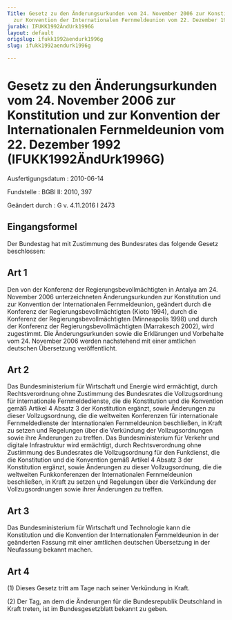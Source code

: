 ```yaml
---
Title: Gesetz zu den Änderungsurkunden vom 24. November 2006 zur Konstitution und
  zur Konvention der Internationalen Fernmeldeunion vom 22. Dezember 1992
jurabk: IFUKK1992ÄndUrk1996G
layout: default
origslug: ifukk1992aendurk1996g
slug: ifukk1992aendurk1996g

---
```


# Gesetz zu den Änderungsurkunden vom 24. November 2006 zur Konstitution und zur Konvention der Internationalen Fernmeldeunion vom 22. Dezember 1992 (IFUKK1992ÄndUrk1996G)

Ausfertigungsdatum
:   2010-06-14

Fundstelle
:   BGBl II: 2010, 397

Geändert durch
:   G v. 4.11.2016 I 2473


## Eingangsformel

Der Bundestag hat mit Zustimmung des Bundesrates das folgende Gesetz
beschlossen:


## Art 1

Den von der Konferenz der Regierungsbevollmächtigten in Antalya am 24.
November 2006 unterzeichneten Änderungsurkunden zur Konstitution und
zur Konvention der Internationalen Fernmeldeunion, geändert durch die
Konferenz der Regierungsbevollmächtigten (Kioto 1994), durch die
Konferenz der Regierungsbevollmächtigten (Minneapolis 1998) und durch
der Konferenz der Regierungsbevollmächtigten (Marrakesch 2002), wird
zugestimmt. Die Änderungsurkunden sowie die Erklärungen und Vorbehalte
vom 24. November 2006 werden nachstehend mit einer amtlichen deutschen
Übersetzung veröffentlicht.


## Art 2

Das Bundesministerium für Wirtschaft und Energie wird ermächtigt,
durch Rechtsverordnung ohne Zustimmung des Bundesrates die
Vollzugsordnung für internationale Fernmeldedienste, die die
Konstitution und die Konvention gemäß Artikel 4 Absatz 3 der
Konstitution ergänzt, sowie Änderungen zu dieser Vollzugsordnung, die
die weltweiten Konferenzen für internationale Fernmeldedienste der
Internationalen Fernmeldeunion beschließen, in Kraft zu setzen und
Regelungen über die Verkündung der Vollzugsordnungen sowie ihre
Änderungen zu treffen. Das Bundesministerium für Verkehr und digitale
Infrastruktur wird ermächtigt, durch Rechtsverordnung ohne Zustimmung
des Bundesrates die Vollzugsordnung für den Funkdienst, die die
Konstitution und die Konvention gemäß Artikel 4 Absatz 3 der
Konstitution ergänzt, sowie Änderungen zu dieser Vollzugsordnung, die
die weltweiten Funkkonferenzen der Internationalen Fernmeldeunion
beschließen, in Kraft zu setzen und Regelungen über die Verkündung der
Vollzugsordnungen sowie ihrer Änderungen zu treffen.


## Art 3

Das Bundesministerium für Wirtschaft und Technologie kann die
Konstitution und die Konvention der Internationalen Fernmeldeunion in
der geänderten Fassung mit einer amtlichen deutschen Übersetzung in
der Neufassung bekannt machen.


## Art 4

(1) Dieses Gesetz tritt am Tage nach seiner Verkündung in Kraft.

(2) Der Tag, an dem die Änderungen für die Bundesrepublik Deutschland
in Kraft treten, ist im Bundesgesetzblatt bekannt zu geben.

